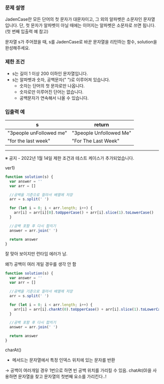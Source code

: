 ### **문제 설명**

JadenCase란 모든 단어의 첫 문자가 대문자이고, 그 외의 알파벳은 소문자인 문자열입니다. 단, 첫 문자가 알파벳이 아닐 때에는 이어지는 알파벳은 소문자로 쓰면 됩니다. (첫 번째 입출력 예 참고)

문자열 s가 주어졌을 때, s를 JadenCase로 바꾼 문자열을 리턴하는 함수, solution을 완성해주세요.

### 제한 조건

- s는 길이 1 이상 200 이하인 문자열입니다.
- s는 알파벳과 숫자, 공백문자(" ")로 이루어져 있습니다.
  - 숫자는 단어의 첫 문자로만 나옵니다.
  - 숫자로만 이루어진 단어는 없습니다.
  - 공백문자가 연속해서 나올 수 있습니다.

### 입출력 예

| s                       | return                  |
| ----------------------- | ----------------------- |
| "3people unFollowed me" | "3people Unfollowed Me" |
| "for the last week"     | "For The Last Week"     |

---

※ 공지 - 2022년 1월 14일 제한 조건과 테스트 케이스가 추가되었습니다.

ver1)

```jsx
function solution(s) {
  var answer = ''
  var arr = []

  //공백을 기준으로 잘라서 배열에 저장
  arr = s.split(' ')

  for (let i = 0; i < arr.length; i++) {
    arr[i] = arr[i][0].toUpperCase() + arr[i].slice(1).toLowerCase()
  }

  //공백 포함 후 다시 합치기
  answer = arr.join(' ')

  return answer
}
```

잘 맞아 보이지만 런타임 에러가 남.

왜?) 공백이 여러 개일 경우를 생각 안 함

```jsx
function solution(s) {
  var answer = ''
  var arr = []

  //공백을 기준으로 잘라서 배열에 저장
  arr = s.split(' ')

  for (let i = 0; i < arr.length; i++) {
    arr[i] = arr[i].charAt(0).toUpperCase() + arr[i].slice(1).toLowerCase()
  }

  //공백 포함 후 다시 합치기
  answer = arr.join(' ')

  return answer
}
```

charAt()

- 메서드는 문자열에서 특정 인덱스 위치에 있는 문자를 반환

→ 공백이 여러개일 경우 1번으로 하면 빈 공백 위치를 가리킬 수 있음. chatAt(0)을 사용하면 문자열을 찾고 문자열의 첫번째 요소를 가리킨다..!
